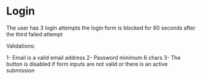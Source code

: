 # Login

The user has 3 login attempts the login form is blocked for 60 seconds after the third failed attempt

Validations:

1- Email is a valid email address
2- Password minimum 6 chars
3- The button is disabled if form inputs are not valid or there is an active submission
